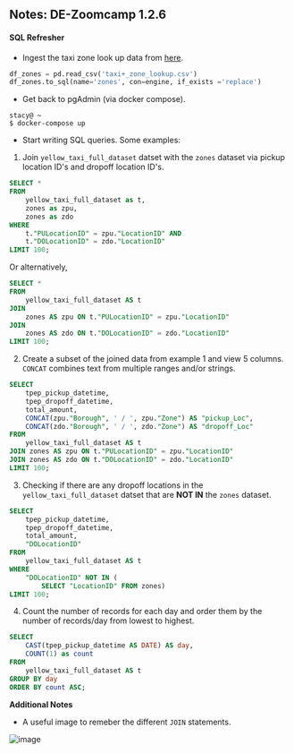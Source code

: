 ## Notes: DE-Zoomcamp 1.2.6

#### SQL Refresher

- Ingest the taxi zone look up data from [here](https://www1.nyc.gov/site/tlc/about/tlc-trip-record-data.page).

```python
df_zones = pd.read_csv('taxi+_zone_lookup.csv') 
df_zones.to_sql(name='zones', con=engine, if_exists ='replace')
```

- Get back to pgAdmin (via docker compose).

```console
stacy@ ~
$ docker-compose up
```
- Start writing SQL queries. Some examples:

1. Join `yellow_taxi_full_dataset` datset with the `zones` dataset via pickup location ID's and dropoff location ID's.

```SQL
SELECT *
FROM
	yellow_taxi_full_dataset as t,
	zones as zpu,
	zones as zdo
WHERE
	t."PULocationID" = zpu."LocationID" AND
	t."DOLocationID" = zdo."LocationID"
LIMIT 100;
```
Or alternatively,

```SQL
SELECT *
FROM
	yellow_taxi_full_dataset AS t
JOIN
	zones AS zpu ON t."PULocationID" = zpu."LocationID"
JOIN
	zones AS zdo ON t."DOLocationID" = zdo."LocationID"
LIMIT 100;
```

2. Create a subset of the joined data from example 1 and view 5 columns. `CONCAT` combines text from multiple ranges and/or strings.

```SQL
SELECT 
	tpep_pickup_datetime,
	tpep_dropoff_datetime,
	total_amount,
	CONCAT(zpu."Borough", ' / ', zpu."Zone") AS "pickup_Loc",
	CONCAT(zdo."Borough", ' / ', zdo."Zone") AS "dropoff_Loc"
FROM
	yellow_taxi_full_dataset AS t 
JOIN zones AS zpu ON t."PULocationID" = zpu."LocationID"
JOIN zones AS zdo ON t."DOLocationID" = zdo."LocationID"
LIMIT 100;
```

3. Checking if there are any dropoff locations in the `yellow_taxi_full_dataset` datset that are **NOT IN** the `zones` dataset.

```SQL
SELECT 
	tpep_pickup_datetime,
	tpep_dropoff_datetime,
	total_amount,
	"DOLocationID"
FROM
	yellow_taxi_full_dataset AS t 
WHERE
	"DOLocationID" NOT IN (
		SELECT "LocationID" FROM zones)
LIMIT 100;
```

4. Count the number of records for each day and order them by the number of records/day from lowest to highest.

```SQL
SELECT 
	CAST(tpep_pickup_datetime AS DATE) AS day,
	COUNT(1) as count
FROM
	yellow_taxi_full_dataset AS t 
GROUP BY day
ORDER BY count ASC;
```

**Additional Notes** 

- A useful image to remeber the different `JOIN` statements.

![image](https://user-images.githubusercontent.com/54118138/158254756-d137b4cf-8fd7-49ea-9571-eb85af815523.png)
